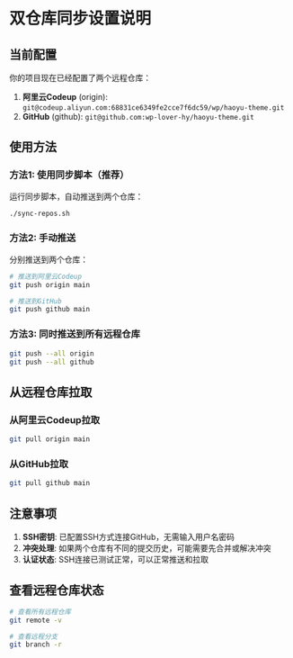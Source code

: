 # 双仓库同步设置说明

## 当前配置

你的项目现在已经配置了两个远程仓库：

1. **阿里云Codeup** (origin): `git@codeup.aliyun.com:68831ce6349fe2cce7f6dc59/wp/haoyu-theme.git`
2. **GitHub** (github): `git@github.com:wp-lover-hy/haoyu-theme.git`

## 使用方法

### 方法1: 使用同步脚本（推荐）

运行同步脚本，自动推送到两个仓库：

```bash
./sync-repos.sh
```

### 方法2: 手动推送

分别推送到两个仓库：

```bash
# 推送到阿里云Codeup
git push origin main

# 推送到GitHub
git push github main
```

### 方法3: 同时推送到所有远程仓库

```bash
git push --all origin
git push --all github
```

## 从远程仓库拉取

### 从阿里云Codeup拉取
```bash
git pull origin main
```

### 从GitHub拉取
```bash
git pull github main
```

## 注意事项

1. **SSH密钥**: 已配置SSH方式连接GitHub，无需输入用户名密码
2. **冲突处理**: 如果两个仓库有不同的提交历史，可能需要先合并或解决冲突
3. **认证状态**: SSH连接已测试正常，可以正常推送和拉取

## 查看远程仓库状态

```bash
# 查看所有远程仓库
git remote -v

# 查看远程分支
git branch -r
```

